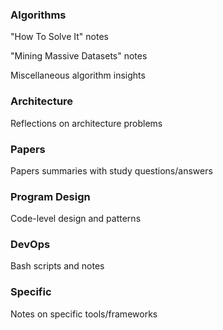### Algorithms ###
"How To Solve It" notes

"Mining Massive Datasets" notes

Miscellaneous algorithm insights

### Architecture ###
Reflections on architecture problems

### Papers ###
Papers summaries with study questions/answers

### Program Design ###
Code-level design and patterns

### DevOps ###
Bash scripts and notes

### Specific ###
Notes on specific tools/frameworks
